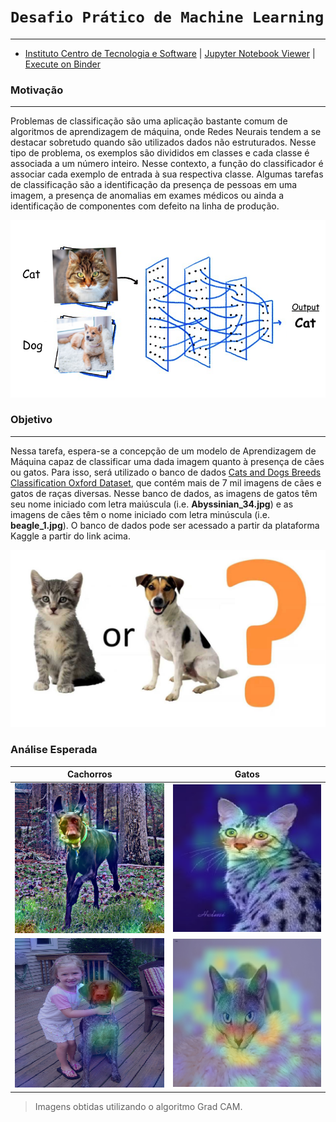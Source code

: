# `Desafio Prático de Machine Learning`
***
- [Instituto Centro de Tecnologia e Software](www.icts.org.br) | [Jupyter Notebook Viewer](https://nbviewer.jupyter.org/github/Alyssonmach/desafio-ml-instituto-cts/blob/main/cnn-cats-vs-dogs.ipynb) | [Execute on Binder](https://mybinder.org/v2/gh/Alyssonmach/desafio-ml-instituto-cts/main?filepath=cnn-cats-vs-dogs.ipynb)


### Motivação
***
Problemas de classificação são uma aplicação bastante comum de algoritmos de aprendizagem de máquina, onde Redes Neurais tendem a se destacar sobretudo quando são utilizados dados não estruturados. Nesse tipo de problema, os exemplos são divididos em classes e cada classe é associada a um número inteiro. Nesse contexto, a função do classificador é associar cada exemplo de entrada à sua respectiva classe. Algumas tarefas de classificação são a identificação da presença de pessoas em uma imagem, a presença de anomalias em exames médicos ou ainda a identificação de componentes com defeito na linha de produção.

![motivation-example](images/motivation-example.png)

### Objetivo
***
Nessa tarefa, espera-se a concepção de um modelo de Aprendizagem de Máquina capaz de classificar uma dada imagem quanto à presença de cães ou gatos. Para isso, será utilizado o banco de dados [Cats and Dogs Breeds Classification Oxford Dataset](https://www.kaggle.com/zippyz/cats-and-dogs-breeds-classification-oxford-dataset), que contém mais de 7 mil imagens de cães e gatos de raças diversas. Nesse banco de dados, as imagens de gatos têm seu nome iniciado com letra maiúscula (i.e. **Abyssinian_34.jpg**) e as imagens de cães têm o nome iniciado com letra minúscula (i.e. **beagle_1.jpg**). O banco de dados pode ser acessado a partir da plataforma Kaggle a partir do link acima.

![obective-example](images/objective-example.jpeg)

### Análise Esperada

|Cachorros|Gatos|
|-|-|
|![image1](images/image1.png)|![image3](images/image3.png)|
|![image2](images/image2.png)|![image4](images/image4.png)|
> Imagens obtidas utilizando o algoritmo Grad CAM.
